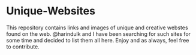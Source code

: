 # Unique-Websites
This repository contains links and images of unique and creative webstes found on the web.  @harindulk and I have been searching for such sites for some time and decided to list them all here. Enjoy and as always, feel free to contribute.
